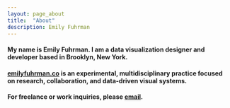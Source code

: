 ```yaml
---
layout: page_about
title:  "About"
description: Emily Fuhrman
---
```

#### My name is Emily Fuhrman. I am a data visualization designer and developer based in Brooklyn, New York.

#### [emilyfuhrman.co](/) is an experimental, multidisciplinary practice focused on research, collaboration, and data-driven visual systems. 

#### For freelance or work inquiries, please [email](mailto:emily.c.fuhrman@gmail.com). 